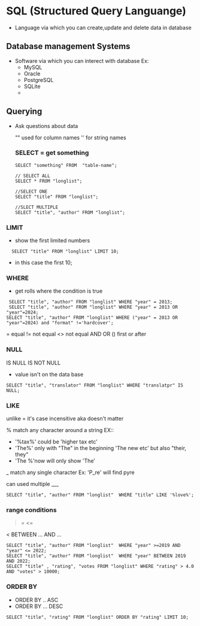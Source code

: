 # SQL (Structured Query Languange)

- Language via which you can create,update and delete data in database

## Database management Systems 

- Software via which you can interect with database
  Ex:
  - MySQL
  - Oracle
  - PostgreSQL
  - SQLite
  - 
## Querying 
- Ask questions about data
  
  "" used for column names
  '' for string names 

  ###   SELECT = get something

  ```
  SELECT "something" FROM  "table-name";

  // SELECT ALL
  SELECT * FROM "longlist";

  //SELECT ONE
  SELECT "title" FROM "longlist";

  //SLECT MULTIPLE
  SELECT "title", "author" FROM "longlist";
  ```
### LIMIT 

- show the first limited numbers 

```
  SELECT "title" FROM "longlist" LIMIT 10;

```
- in this case the first 10;

### WHERE

- get rolls where the condition is true

 ```
  SELECT "title", "author" FROM "longlist" WHERE "year" = 2013;
  SELECT "title", "author" FROM "longlist" WHERE "year" = 2013 OR "year"=2024;
 SELECT "title", "author" FROM "longlist" WHERE ("year" = 2013 OR "year"=2024) and "format" !='hardcover';
```

= equal
!= not equal
<> not equal
AND
OR
() first or after 

### NULL

IS NULL
IS NOT NULL

- value isn't on the data base

 ```
 SELECT "title", "translator" FROM "longlist" WHERE "translatpr" IS NULL;
```

### LIKE

unlike = it's case incensitive aka doesn't matter 

% match any character around a string 
EX::
- '%tax%' could be 'higher tax etc'
- 'The%' only with "The" in the beginning 'The new etc' but also "their, they"
- 'The %'now will only show 'The' 


_ match any single character
Ex: 'P_re' will find pyre

can used multiple ___

  ```
  SELECT "title", "author" FROM "longlist"  WHERE "title" LIKE '%love%';
  ```

### range conditions 

>=
<=
>
<
BETWEEN ... AND ...

  ```
  SELECT "title", "author" FROM "longlist"  WHERE "year" >=2019 AND "year" <= 2022;
  SELECT "title", "author" FROM "longlist"  WHERE "year" BETWEEN 2019 AND 2022;
  SELECT "title" , "rating", "votes FROM "longlist" WHERE "rating" > 4.0 AND "votes" > 10000;

  ```
### ORDER BY

- ORDER BY .. ASC
- ORDER BY ... DESC

```
SELECT "title", "rating" FROM "longlist" ORDER BY "rating" LIMIT 10;
```
